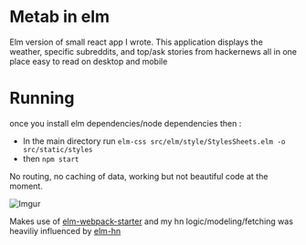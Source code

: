 Metab in elm
====================


Elm version of small react app I wrote. This application displays the weather,
specific subreddits, and top/ask stories from hackernews all in one place easy
to read on desktop and mobile


Running
=======

once you install elm dependencies/node dependencies then :
* In the main directory run `elm-css src/elm/style/StylesSheets.elm -o src/static/styles`
* then `npm start`

No routing, no caching of data, working but not beautiful code at the moment.

![Imgur](http://i.imgur.com/4vi4hjA.png)

Makes use of [elm-webpack-starter](https://github.com/moarwick/elm-webpack-starter) and my
hn logic/modeling/fetching was heaviliy influenced by [elm-hn](https://github.com/massung/elm-hn)
